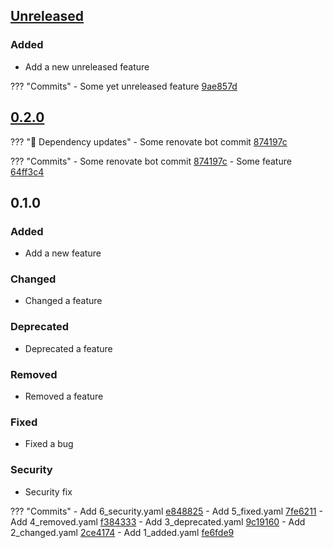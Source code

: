 ## [Unreleased](https://github.com/andrzejressel/pulumi-gestalt/compare/v0.2.0...HEAD)
### Added
- Add a new unreleased feature

??? "Commits"
    - Some yet unreleased feature [9ae857d](https://github.com/andrzejressel/pulumi-gestalt/commit/9ae857de1775a93f3b26d932f8ee1e039e23fad6)


## [0.2.0](https://github.com/andrzejressel/pulumi-gestalt/compare/v0.1.0...v0.2.0)
??? "🤖 Dependency updates"
    - Some renovate bot commit [874197c](https://github.com/andrzejressel/pulumi-gestalt/commit/874197cbc4f5280d2afb82b13b94ec0804943097)


??? "Commits"
    - Some renovate bot commit [874197c](https://github.com/andrzejressel/pulumi-gestalt/commit/874197cbc4f5280d2afb82b13b94ec0804943097)
    - Some feature [64ff3c4](https://github.com/andrzejressel/pulumi-gestalt/commit/64ff3c48450faef2911173a319da3fe67e46ae9d)


## 0.1.0
### Added
- Add a new feature

### Changed
- Changed a feature

### Deprecated
- Deprecated a feature

### Removed
- Removed a feature

### Fixed
- Fixed a bug

### Security
- Security fix

??? "Commits"
    - Add 6_security.yaml [e848825](https://github.com/andrzejressel/pulumi-gestalt/commit/e8488255ad089ffc42d081d7ac1f91cc63f19ba0)
    - Add 5_fixed.yaml [7fe6211](https://github.com/andrzejressel/pulumi-gestalt/commit/7fe6211b23ba5e41805df22c593cc74664a494ef)
    - Add 4_removed.yaml [f384333](https://github.com/andrzejressel/pulumi-gestalt/commit/f384333abfd03aba66600f7541efb8e7d3f0051a)
    - Add 3_deprecated.yaml [9c19160](https://github.com/andrzejressel/pulumi-gestalt/commit/9c19160b5bc3363619423f1303a94586707eb6b8)
    - Add 2_changed.yaml [2ce4174](https://github.com/andrzejressel/pulumi-gestalt/commit/2ce4174aae61dfa7a4e8fa93e853adb6aa65e66a)
    - Add 1_added.yaml [fe6fde9](https://github.com/andrzejressel/pulumi-gestalt/commit/fe6fde93fbf4428791fa04829db9c542aeb29b03)


